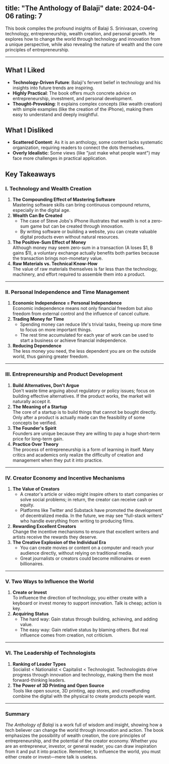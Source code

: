 title: "The Anthology of Balaji"
date: 2024-04-06
rating: 7
---
This book compiles the profound insights of Balaji S. Srinivasan, covering technology, entrepreneurship, wealth creation, and personal growth. He explores how to change the world through technology and innovation from a unique perspective, while also revealing the nature of wealth and the core principles of entrepreneurship.
<!--more-->
---
## What I Liked
- **Technology-Driven Future**: Balaji's fervent belief in technology and his insights into future trends are inspiring.
- **Highly Practical**: The book offers much concrete advice on entrepreneurship, investment, and personal development.
- **Thought-Provoking**: It explains complex concepts (like wealth creation) with simple examples (like the creation of the iPhone), making them easy to understand and deeply insightful.
## What I Disliked
- **Scattered Content**: As it is an anthology, some content lacks systematic organization, requiring readers to connect the dots themselves.
- **Overly Idealistic**: Some views (like "just make what people want") may face more challenges in practical application.
## Key Takeaways
### I. Technology and Wealth Creation
1.  **The Compounding Effect of Mastering Software**  
    Mastering software skills can bring continuous compound returns, especially in the digital age.
2.  **Wealth Can Be Created**  
    - The case of Steve Jobs's iPhone illustrates that wealth is not a zero-sum game but can be created through innovation.
    - By writing software or building a website, you can create valuable digital products even without natural resources.
3.  **The Positive-Sum Effect of Money**  
    Although money may seem zero-sum in a transaction (A loses $1, B gains $1), a voluntary exchange actually benefits both parties because the transaction brings non-monetary value.
4.  **Raw Materials vs. Technical Know-How**  
    The value of raw materials themselves is far less than the technology, machinery, and effort required to assemble them into a product.
---
### II. Personal Independence and Time Management
1.  **Economic Independence = Personal Independence**  
    Economic independence means not only financial freedom but also freedom from external control and the influence of cancel culture.
2.  **Trading Money for Time**  
    - Spending money can reduce life's trivial tasks, freeing up more time to focus on more important things.
    - The rest time accumulated for each year of work can be used to start a business or achieve financial independence.
3.  **Reducing Dependence**  
    The less money you need, the less dependent you are on the outside world, thus gaining greater freedom.
---
### III. Entrepreneurship and Product Development
1.  **Build Alternatives, Don't Argue**  
    Don't waste time arguing about regulatory or policy issues; focus on building effective alternatives. If the product works, the market will naturally accept it.
2.  **The Meaning of a Startup**  
    The core of a startup is to build things that cannot be bought directly. Only after a product is actually made can the feasibility of some concepts be verified.
3.  **The Founder's Spirit**  
    Founders are unique because they are willing to pay a huge short-term price for long-term gain.
4.  **Practice Over Theory**  
    The process of entrepreneurship is a form of learning in itself. Many critics and academics only realize the difficulty of creation and management when they put it into practice.
---
### IV. Creator Economy and Incentive Mechanisms
1.  **The Value of Creators**  
    - A creator's article or video might inspire others to start companies or solve social problems; in return, the creator can receive cash or equity.
    - Platforms like Twitter and Substack have promoted the development of decentralized media. In the future, we may see "full-stack writers" who handle everything from writing to producing films.
2.  **Rewarding Excellent Creators**  
    Change the incentive mechanisms to ensure that excellent writers and artists receive the rewards they deserve.
3.  **The Creative Explosion of the Individual Era**  
    - You can create movies or content on a computer and reach your audience directly, without relying on traditional media.
    - Great journalists or creators could become millionaires or even billionaires.
---
### V. Two Ways to Influence the World
1.  **Create or Invest**  
    To influence the direction of technology, you either create with a keyboard or invest money to support innovation. Talk is cheap; action is key.
2.  **Acquiring Status**  
    - The hard way: Gain status through building, achieving, and adding value.
    - The easy way: Gain relative status by blaming others. But real influence comes from creation, not criticism.
---
### VI. The Leadership of Technologists
1.  **Ranking of Leader Types**  
    Socialist < Nationalist < Capitalist < Technologist. Technologists drive progress through innovation and technology, making them the most forward-thinking leaders.
2.  **The Power of 3D Printing and Open Source**  
    Tools like open source, 3D printing, app stores, and crowdfunding combine the digital with the physical to create products people want.
---
### Summary
*The Anthology of Balaji* is a work full of wisdom and insight, showing how a tech believer can change the world through innovation and action. The book emphasizes the possibility of wealth creation, the core principles of entrepreneurship, and the potential of the creator economy. Whether you are an entrepreneur, investor, or general reader, you can draw inspiration from it and put it into practice. Remember, to influence the world, you must either create or invest—mere talk is useless.
